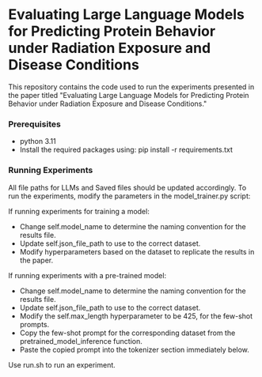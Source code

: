 # Evaluating Large Language Models for Predicting Protein Behavior under Radiation Exposure and Disease Conditions

This repository contains the code used to run the experiments presented in the paper titled "Evaluating Large Language Models for Predicting Protein Behavior under Radiation Exposure and Disease Conditions."

### Prerequisites
- python 3.11
- Install the required packages using: pip install -r requirements.txt

### Running Experiments
All file paths for LLMs and Saved files should be updated accordingly.
To run the experiments, modify the parameters in the model_trainer.py script:

If running experiments for training a model:
- Change self.model_name to determine the naming convention for the results file.
- Update self.json_file_path to use to the correct dataset.
- Modify hyperparameters based on the dataset to replicate the results in the paper.

If running experiments with a pre-trained model:
- Change self.model_name to determine the naming convention for the results file.
- Update self.json_file_path to use to the correct dataset.
- Modify the self.max_length hyperparameter to be 425, for the few-shot prompts.
- Copy the few-shot prompt for the corresponding dataset from the pretrained_model_inference function.
- Paste the copied prompt into the tokenizer section immediately below.

Use run.sh to run an experiment.
